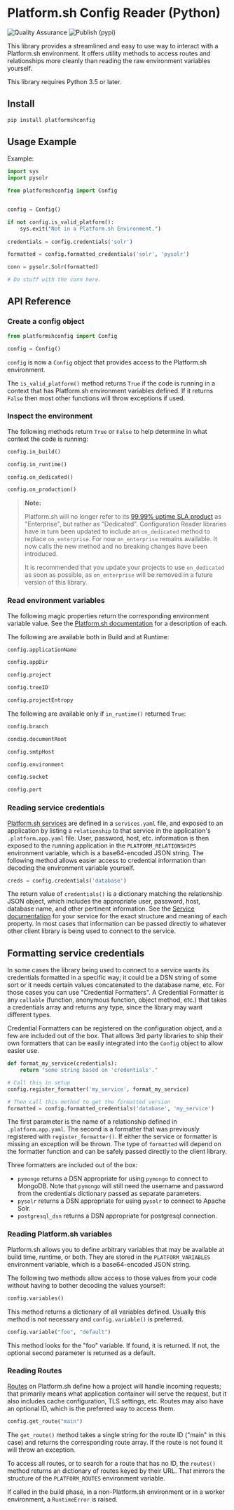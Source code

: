# Platform.sh Config Reader (Python)

![Quality Assurance](https://github.com/platformsh/config-reader-python/workflows/Quality%20Assurance/badge.svg)
![Publish (pypi)](https://github.com/platformsh/config-reader-python/workflows/Publish%20(pypi)/badge.svg)

This library provides a streamlined and easy to use way to interact with a Platform.sh environment. It offers utility methods to access routes and relationships more cleanly than reading the raw environment variables yourself.

This library requires Python 3.5 or later.

## Install

```bash
pip install platformshconfig
```

## Usage Example

Example:

```python
import sys
import pysolr

from platformshconfig import Config


config = Config()

if not config.is_valid_platform():
    sys.exit("Not in a Platform.sh Environment.")
    
credentials = config.credentials('solr')

formatted = config.formatted_credentials('solr', 'pysolr')

conn = pysolr.Solr(formatted)

# Do stuff with the conn here.
```

## API Reference

### Create a config object

```python
from platformshconfig import Config

config = Config()
```

`config` is now a `Config` object that provides access to the Platform.sh environment.

The `is_valid_platform()` method returns `True` if the code is running in a context that has Platform.sh environment variables defined.  If it returns `False` then most other functions will throw exceptions if used.

### Inspect the environment

The following methods return `True` or `False` to help determine in what context the code is running:

```python
config.in_build()

config.in_runtime()

config.on_dedicated()

config.on_production()
```

> **Note:**
>
> Platform.sh will no longer refer to its [99.99% uptime SLA product](https://platform.sh/solutions/) as "Enterprise", but rather as "Dedicated". Configuration Reader libraries have in turn been updated to include an `on_dedicated` method to replace `on_enterprise`. For now `on_enterprise` remains available. It now calls the new method and no breaking changes have been introduced.
>
> It is recommended that you update your projects to use `on_dedicated` as soon as possible, as `on_enterprise` will be removed in a future version of this library.

### Read environment variables

The following magic properties return the corresponding environment variable value.  See the [Platform.sh documentation](https://docs.platform.sh/development/variables.html) for a description of each.

The following are available both in Build and at Runtime:

```python
config.applicationName

config.appDir

config.project

config.treeID

config.projectEntropy
```

The following are available only if `in_runtime()` returned `True`:

```python
config.branch

condig.documentRoot

config.smtpHost

config.environment

config.socket

config.port
```

### Reading service credentials

[Platform.sh services](https://docs.platform.sh/configuration/services.html) are defined in a `services.yaml` file, and exposed to an application by listing a `relationship` to that service in the application's `.platform.app.yaml` file.  User, password, host, etc. information is then exposed to the running application in the `PLATFORM_RELATIONSHIPS` environment variable, which is a base64-encoded JSON string.  The following method allows easier access to credential information than decoding the environment variable yourself.

```python
creds = config.credentials('database')
```

The return value of `credentials()` is a dictionary matching the relationship JSON object, which includes the appropriate user, password, host, database name, and other pertinent information.  See the [Service documentation](https://docs.platform.sh/configuration/services.html) for your service for the exact structure and meaning of each property.  In most cases that information can be passed directly to whatever other client library is being used to connect to the service.

## Formatting service credentials

In some cases the library being used to connect to a service wants its credentials formatted in a specific way; it could be a DSN string of some sort or it needs certain values concatenated to the database name, etc.  For those cases you can use "Credential Formatters".  A Credential Formatter is any `callable` (function, anonymous function, object method, etc.) that takes a credentials array and returns any type, since the library may want different types.

Credential Formatters can be registered on the configuration object, and a few are included out of the box.  That allows 3rd party libraries to ship their own formatters that can be easily integrated into the `Config` object to allow easier use.

```python
def format_my_service(credentials):
    return "some string based on 'credentials'."

# Call this in setup
config.register_formatter('my_service', format_my_service)

# Then call this method to get the formatted version
formatted = config.formatted_credentials('database', 'my_service')
```

The first parameter is the name of a relationship defined in `.platform.app.yaml`.  The second is a formatter that was previously registered with `register_formatter()`.  If either the service or formatter is missing an exception will be thrown.  The type of `formatted` will depend on the formatter function and can be safely passed directly to the client library.

Three formatters are included out of the box:

* `pymongo` returns a DSN appropriate for using `pymongo` to connect to MongoDB. Note that `pymongo` will still need the username and password from the credentials dictionary passed as separate parameters.
* `pysolr`  returns a DSN appropriate for using `pysolr` to connect to Apache Solr.
* `postgresql_dsn` returns a DSN appropriate for postgresql connection.

### Reading Platform.sh variables

Platform.sh allows you to define arbitrary variables that may be available at build time, runtime, or both.  They are stored in the `PLATFORM_VARIABLES` environment variable, which is a base64-encoded JSON string.  

The following two methods allow access to those values from your code without having to bother decoding the values yourself:

```python
config.variables()
```

This method returns a dictionary of all variables defined.  Usually this method is not necessary and `config.variable()` is preferred.

```python
config.variable("foo", "default")
```

This method looks for the "foo" variable.  If found, it is returned.  If not, the optional second parameter is returned as a default.

### Reading Routes

[Routes](https://docs.platform.sh/configuration/routes.html) on Platform.sh define how a project will handle incoming requests; that primarily means what application container will serve the request, but it also includes cache configuration, TLS settings, etc.  Routes may also have an optional ID, which is the preferred way to access them.

```python
config.get_route("main")
```

The `get_route()` method takes a single string for the route ID ("main" in this case) and returns the corresponding route array.  If the route is not found it will throw an exception.

To access all routes, or to search for a route that has no ID, the `routes()` method returns an dictionary of routes keyed by their URL.  That mirrors the structure of the `PLATFORM_ROUTES` environment variable.

If called in the build phase, in a non-Platform.sh environment or in a worker environment, a `RuntimeError` is raised.
